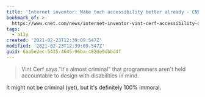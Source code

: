```yaml
---
title: 'Internet inventor: Make tech accessibility better already - CNET'
bookmark_of: >-
  https://www.cnet.com/news/internet-inventor-vint-cerf-accessibility-disability-deaf-hearing/
tags:
  - a11y
created: '2021-02-23T12:39:09.547Z'
modified: '2021-02-23T12:39:09.547Z'
guid: 6aa5e2ec-5435-4645-96ba-482de9dbbd4f
---
```

> Vint Cerf says "it's almost criminal" that programmers aren't held accountable to design with disabilities in mind.

It might not be criminal (yet), but it's definitely 100% immoral.
